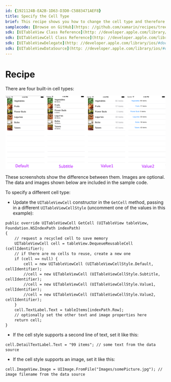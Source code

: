 ```yaml
---
id: {1921124B-EA2B-1D63-D3D0-C5883471AEF8}  
title: Specify the Cell Type  
brief: This recipe shows you how to change the cell type and therefore the appearance of the table.  
samplecode: [Browse on GitHub](https: //github.com/xamarin/recipes/tree/master/ios/content_controls/tables/specify_the_cell_type)  
sdk: [UITableView Class Reference](http: //developer.apple.com/library/ios/#documentation/uikit/reference/UITableView_Class/Reference/Reference.html)  
sdk: [UITableViewCell Class Reference](http: //developer.apple.com/library/ios/#documentation/uikit/reference/UITableViewCell_Class/Reference/Reference.html)  
sdk: [UITableViewDelegate](http: //developer.apple.com/library/ios/#documentation/uikit/reference/UITableViewDelegate_Protocol/Reference/Reference.html)  
sdk: [UITableViewDataSource](http: //developer.apple.com/library/ios/#documentation/uikit/reference/UITableViewDataSource_Protocol/Reference/Reference.html)  
---
```


<a name="Recipe" class="injected"></a>


# Recipe

There are four built-in cell types: 



 [ ![](Images/Specify_the_Cell_Type.png)](Images/Specify_the_Cell_Type.png)

These screenshots show the difference between them. Images are optional. The
data and images shown below are included in the sample code.

To specify a different cell type: 

-  Update the `UITableViewCell` constructor in the `GetCell` method, passing in a different `UITableViewCellStyle` (uncomment one of the values in this example): 


```
public override UITableViewCell GetCell (UITableView tableView, Foundation.NSIndexPath indexPath)
{
    // request a recycled cell to save memory
    UITableViewCell cell = tableView.DequeueReusableCell (cellIdentifier);
    // if there are no cells to reuse, create a new one
    if (cell == null) {
        cell = new UITableViewCell (UITableViewCellStyle.Default, cellIdentifier);
        //cell = new UITableViewCell (UITableViewCellStyle.Subtitle, cellIdentifier);
        //cell = new UITableViewCell (UITableViewCellStyle.Value1, cellIdentifier);
        //cell = new UITableViewCell (UITableViewCellStyle.Value2, cellIdentifier);
    }
    cell.TextLabel.Text = tableItems[indexPath.Row];
    // optionally set the other text and image properties here
    return cell;
}
```

-  If the cell style supports a second line of text, set it like this: 


```
cell.DetailTextLabel.Text = "99 items"; // some text from the data source
```

-  If the cell style supports an image, set it like this: 


```
cell.ImageView.Image = UIImage.FromFile("Images/somePicture.jpg"); // image filename from the data source
```